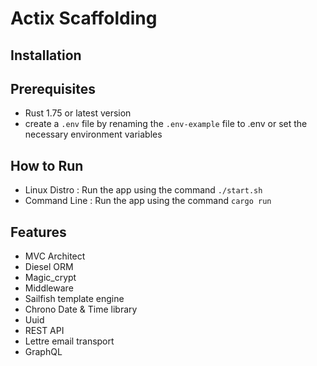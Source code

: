 
# Actix Scaffolding

## Installation

## Prerequisites
-   Rust 1.75 or latest version  
- create a `.env` file by renaming the `.env-example` file to .env or set the necessary environment variables

## How to Run
- Linux Distro : Run the app using the command ``./start.sh``  
- Command Line : Run the app using the command  `cargo run`


## Features
- MVC Architect
- Diesel ORM
- Magic_crypt
- Middleware
- Sailfish template engine
- Chrono Date & Time library
- Uuid
- REST API
- Lettre email transport 
- GraphQL